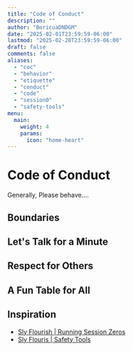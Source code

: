 ```yaml
---
title: "Code of Conduct"
description: ""
author: "BoricuaDNDGM"
date: "2025-02-01T23:59:59-06:00"
lastmod: "2025-02-28T23:59:59-06:00"
draft: false
comments: false
aliases:
  - "coc"
  - "behavior"
  - "etiquette"
  - "conduct"
  - "code"
  - "session0"
  - "safety-tools"
menu:
  main:
    weight: 4
    params:
      icon: "home-heart"
---
```

# Code of Conduct

Generally, Please behave....

## Boundaries

## Let's Talk for a Minute

## Respect for Others

## A Fun Table for All

## Inspiration

- [Sly Flourish | Running Session Zeros](https://slyflourish.com/running_session_zeros.html)
- [Sly Flouris | Safety Tools](https://slyflourish.com/safety_tools.html)